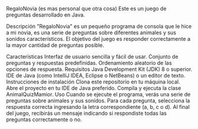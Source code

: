 RegaloNovia (es mas personal que otra cosa)
Este es un juego de preguntas desarrollado en Java.

Descripción
"RegaloNovia" es un pequeño programa de consola que le hice a mi novia, es una serie de preguntas sobre diferentes animales y sus sonidos característicos. El objetivo del juego es responder correctamente a la mayor cantidad de preguntas posible.

Características
Interfaz de usuario sencilla y fácil de usar.
Conjunto de preguntas y respuestas predefinidas.
Ordenamiento aleatorio de las opciones de respuesta.
Requisitos
Java Development Kit (JDK) 8 o superior.
IDE de Java (como IntelliJ IDEA, Eclipse o NetBeans) o un editor de texto.
Instrucciones de instalación
Clona este repositorio en tu máquina local.
Abre el proyecto en tu IDE de Java preferido.
Compila y ejecuta la clase AnimalQuizMamior.
Uso
Cuando se ejecute el programa, verás una serie de preguntas sobre animales y sus sonidos.
Para cada pregunta, selecciona la respuesta correcta ingresando la letra correspondiente (a, b, c o d).
Al final del juego, recibirás un mensaje indicando si respondiste todas las preguntas correctamente o no.
